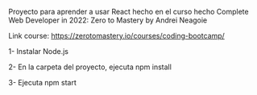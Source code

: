 Proyecto para aprender a usar React hecho en el curso hecho Complete Web Developer in 2022: Zero to Mastery by Andrei Neagoie 

Link course: https://zerotomastery.io/courses/coding-bootcamp/



1- Instalar Node.js

2- En la carpeta del proyecto, ejecuta npm install

3- Ejecuta npm start

